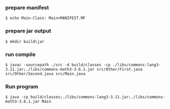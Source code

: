 ### prepare manifest ###
`$ echo Main-Class: Main>MANIFEST.MF`
### prepare jar output ###
`$ mkdir build\jar`
### run compile ###
`$ javac -sourcepath ./src -d build/classes -cp ./libs/commons-lang3-3.11.jar;./libs/commons-math3-3.6.1.jar src/Other/First.java src/Other/Second.java src/Main.java`
### Run program ###
`$ java -cp build/classes;./libs/commons-lang3-3.11.jar;./libs/commons-math3-3.6.1.jar Main`
